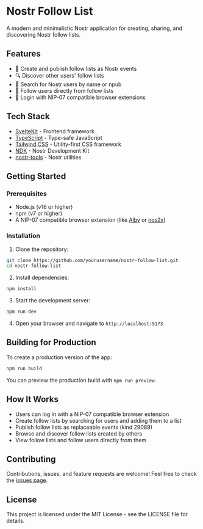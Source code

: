 # Nostr Follow List

A modern and minimalistic Nostr application for creating, sharing, and discovering Nostr follow lists.

## Features

- 🚀 Create and publish follow lists as Nostr events
- 🔍 Discover other users' follow lists
- 🔎 Search for Nostr users by name or npub
- 🔄 Follow users directly from follow lists
- 🔐 Login with NIP-07 compatible browser extensions

## Tech Stack

- [SvelteKit](https://kit.svelte.dev/) - Frontend framework
- [TypeScript](https://www.typescriptlang.org/) - Type-safe JavaScript
- [Tailwind CSS](https://tailwindcss.com/) - Utility-first CSS framework
- [NDK](https://github.com/nostr-dev-kit/ndk) - Nostr Development Kit
- [nostr-tools](https://github.com/nbd-wtf/nostr-tools) - Nostr utilities

## Getting Started

### Prerequisites

- Node.js (v16 or higher)
- npm (v7 or higher)
- A NIP-07 compatible browser extension (like [Alby](https://getalby.com/) or [nos2x](https://github.com/fiatjaf/nos2x))

### Installation

1. Clone the repository:

```bash
git clone https://github.com/yourusername/nostr-follow-list.git
cd nostr-follow-list
```

2. Install dependencies:

```bash
npm install
```

3. Start the development server:

```bash
npm run dev
```

4. Open your browser and navigate to `http://localhost:5173`

## Building for Production

To create a production version of the app:

```bash
npm run build
```

You can preview the production build with `npm run preview`.

## How It Works

- Users can log in with a NIP-07 compatible browser extension
- Create follow lists by searching for users and adding them to a list
- Publish follow lists as replaceable events (kind 29089)
- Browse and discover follow lists created by others
- View follow lists and follow users directly from them

## Contributing

Contributions, issues, and feature requests are welcome! Feel free to check the [issues page](https://github.com/yourusername/nostr-follow-list/issues).

## License

This project is licensed under the MIT License - see the LICENSE file for details.
